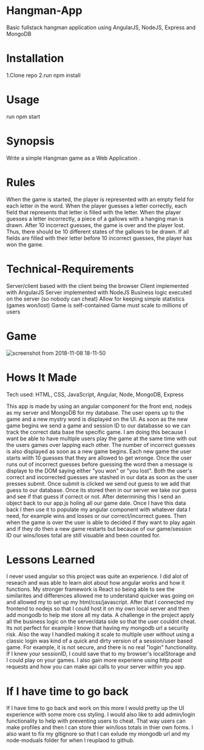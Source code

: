 # Hangman-App
Basic fullstack hangman application using AngularJS, NodeJS, Express and MongoDB

# Installation
1.Clone repo
2.run npm install

# Usage
run npm start

# Synopsis 
Write a simple Hangman game as a Web Application .

# Rules
When the game is started, the player is represented with an empty field for each letter in the word.
When the player guesses a letter correctly, each field that represents that letter is filled with the letter.
When the player guesses a letter incorrectly, a piece of a gallows with a hanging man is drawn.
After 10 incorrect guesses, the game is over and the player lost.
Thus, there should be 10 different states of the gallows to be drawn.
If all fields are filled with their letter before 10 incorrect guesses, the player has won the game.

# Technical-Requirements
Server/client based with the client being the browser
Client implemented with AngularJS
Server implemented with NodeJS
Business logic executed on the server (so nobody can cheat)
Allow for keeping simple statistics (games won/lost)
Game is self-contained
Game must scale to millions of users

 # Game 
![screenshot from 2018-11-08 18-11-50](https://user-images.githubusercontent.com/36242561/48233075-e2ca5f80-e381-11e8-96cd-bfa0d46b87b1.png)

# Hows It Made
Tech used: HTML, CSS, JavaScript, Angular, Node, MongoDB, Express

This app is made by using an angular component for the front end, nodejs as my server and MongoDB for my database.
The user opens up to the game and a new mystry word is displayed on the UI. As soon as the new game begins we send a game and session ID to our databasse so we can track the correct data base the specific game.
I am doing this because I want be able to have multiple users play the game at the same time with out the users games over lapping each other.
The number of incorrect guesses is also displayed as soon as a new game begins. Each new game the user starts wiith 10 guesses that they are allowed to get wronge.
Once the user runs out of incorrect guesses before guessing the word then a message is displaye to the DOM saying either "you won" or "you lost".
Both the user's correct and incorrected guesses are stashed in our data as soon as the user presses submit. Once submit is clicked we send out guess to we add that guess to our database.
Once its stored then in our server we take our guess and see if that guess if correct or not. After determining this I send an object back to our app.js holing all our game date.
Once I have this data back I then use it to populate my angular component with whatever data I need, for example wins and losses or our correct/incorrect guees. 
Then when the game is over the user is able to decided if they want to play again and if they do then a new game restarts but because of our game/session ID our wins/loses total are still visuable and been counted for.

# Lessons Learned
I never used angular so this project was quite an experience. I did alot of reseach and was able to learn alot about how angular works and how it functions.
My stronger framework is React so being able to see the similarites and differences allowed me to understand quicker was going on and allowed my to set up my html/css/javascript.
After that I connected my frontend to nodejs so that I could host it on my own local server and then add mongodb to help me store all my data. 
A challenge in the project apply all the business logic on the server/data side so that the user couldnt cheat. Its not perfect for example I know that having my mongodb url 
a security risk. Also the way I handled making it scale to multiple user without using a classic login was kind of a quick and dirty version of a session/user based game. 
For example, it is not secure, and there is no real "login" functionality. If I knew your sessionID, I could save that to my browser's localStorage and I could play on your games.
I also gain more experiene using http.post requests and how you can make api calls to your server within you app.

# If I have time to go back
If I have time to go back and work on this more I would pretty up the UI experience with some more css styling. 
I would also like to add admin/login functionality to help with preventing users to cheat. That way users can make profiles and then I can store thier win/loss totals in thier own forms. I also want to fix my gitignore so that I can exlude my mongodb url and my node-moduals folder for when I reuplaod to github.

